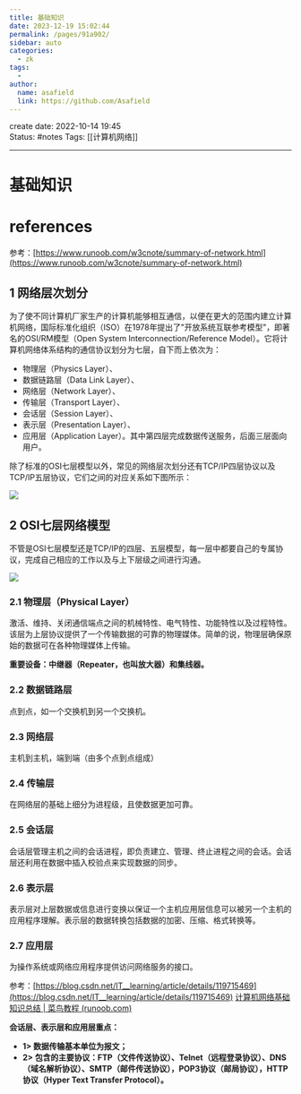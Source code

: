 ```yaml
---
title: 基础知识
date: 2023-12-19 15:02:44
permalink: /pages/91a902/
sidebar: auto
categories:
  - zk
tags:
  - 
author: 
  name: asafield
  link: https://github.com/Asafield
---
```

create date: 2022-10-14 19:45  
Status: #notes
Tags: [[计算机网络]]

---

# 基础知识

# references

参考：[https://www.runoob.com/w3cnote/summary-of-network.html](https://www.runoob.com/w3cnote/summary-of-network.html)

## 1 网络层次划分

为了使不同计算机厂家生产的计算机能够相互通信，以便在更大的范围内建立计算机网络，国际标准化组织（ISO）在1978年提出了"开放系统互联参考模型"，即著名的OSI/RM模型（Open System Interconnection/Reference Model）。它将计算机网络体系结构的通信协议划分为七层，自下而上依次为：

-   物理层（Physics Layer）、
-   数据链路层（Data Link Layer）、
-   网络层（Network Layer）、
-   传输层（Transport Layer）、
-   会话层（Session Layer）、
-   表示层（Presentation Layer）、
-   应用层（Application Layer）。其中第四层完成数据传送服务，后面三层面向用户。

除了标准的OSI七层模型以外，常见的网络层次划分还有TCP/IP四层协议以及TCP/IP五层协议，它们之间的对应关系如下图所示：

![](https://cdn.nlark.com/yuque/0/2022/png/32648974/1665299245588-f42dea26-d7e5-4a75-b5fa-09bfd54979ea.png)

## 2 OSI七层网络模型

不管是OSI七层模型还是TCP/IP的四层、五层模型，每一层中都要自己的专属协议，完成自己相应的工作以及与上下层级之间进行沟通。

![](https://cdn.nlark.com/yuque/0/2022/gif/32648974/1665299988730-d451cdc6-b721-4a54-871f-8612d94d46f1.gif)

### 2.1 物理层（Physical Layer）

激活、维持、关闭通信端点之间的机械特性、电气特性、功能特性以及过程特性。该层为上层协议提供了一个传输数据的可靠的物理媒体。简单的说，物理层确保原始的数据可在各种物理媒体上传输。

**重要设备：中继器（Repeater，也叫放大器）和集线器。**

### 2.2 数据链路层

点到点，如一个交换机到另一个交换机。

### 2.3 网络层

主机到主机，端到端（由多个点到点组成）

### 2.4 传输层

在网络层的基础上细分为进程级，且使数据更加可靠。

### 2.5 会话层

会话层管理主机之间的会话进程，即负责建立、管理、终止进程之间的会话。会话层还利用在数据中插入校验点来实现数据的同步。

### 2.6 表示层

表示层对上层数据或信息进行变换以保证一个主机应用层信息可以被另一个主机的应用程序理解。表示层的数据转换包括数据的加密、压缩、格式转换等。

### 2.7 应用层

为操作系统或网络应用程序提供访问网络服务的接口。

参考：[https://blog.csdn.net/IT__learning/article/details/119715469](https://blog.csdn.net/IT__learning/article/details/119715469) 
[计算机网络基础知识总结 | 菜鸟教程 (runoob.com)](https://www.runoob.com/w3cnote/summary-of-network.html)


**会话层、表示层和应用层重点：**

-   **1> 数据传输基本单位为报文；**
-   **2> 包含的主要协议：FTP（文件传送协议）、Telnet（远程登录协议）、DNS（域名解析协议）、SMTP（邮件传送协议），POP3协议（邮局协议），HTTP协议（Hyper Text Transfer Protocol）。**